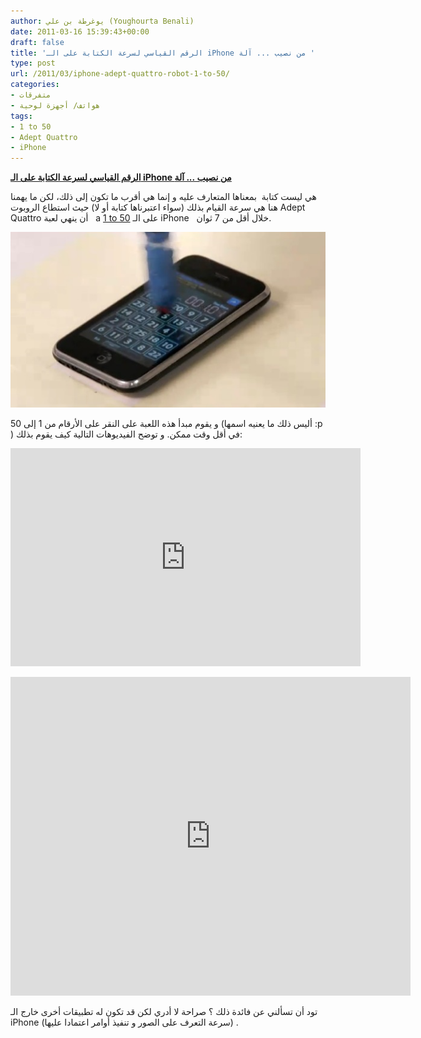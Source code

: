 ```yaml
---
author: يوغرطة بن علي (Youghourta Benali)
date: 2011-03-16 15:39:43+00:00
draft: false
title: 'الرقم القياسي لسرعة الكتابة على الـ iPhone من نصيب ... آلة '
type: post
url: /2011/03/iphone-adept-quattro-robot-1-to-50/
categories:
- متفرقات
- هواتف/ أجهزة لوحية
tags:
- 1 to 50
- Adept Quattro
- iPhone
---
```


**[الرقم القياسي لسرعة الكتابة على الـ iPhone من نصيب ... آلة](https://www.it-scoop.com/2011/03/iphone-adept-quattro-robot-1-to-50)**


هي ليست كتابة  بمعناها المتعارف عليه و إنما هي أقرب ما تكون إلى ذلك، لكن ما يهمنا هنا هي سرعة القيام بذلك (سواء اعتبرناها كتابة أو لا) حيث استطاع الروبوت Adept Quattro أن ينهي لعبة   a [1 to 50](http://itunes.apple.com/app/1to50/id390866379?mt=8) على الـ iPhone   خلال أقل من 7 ثوان.

[![](iPhone-1to50.jpg)
](https://www.it-scoop.com/2011/03/iphone-adept-quattro-robot-1-to-50)

و يقوم مبدأ هذه اللعبة على النقر على الأرقام من 1 إلى 50 (أليس ذلك ما يعنيه اسمها :p ) في أقل وقت ممكن. و توضح الفيديوهات التالية كيف يقوم بذلك:




<object width="560" height="349"><embed src="http://www.youtube.com/v/kGSLwy9ptgk?fs=1&hl=fr_FR&rel=0" allowscriptaccess="always" height="349" width="560" allowfullscreen="true" type="application/x-shockwave-flash"></embed></object>


<!-- more -->




<object width="640" height="510"><embed src="http://www.youtube.com/v/SmqDHPhaO2s?fs=1&hl=fr_FR&rel=0" allowscriptaccess="always" height="510" width="640" allowfullscreen="true" type="application/x-shockwave-flash"></embed></object>


تود أن تسألني عن فائدة ذلك ؟ صراحة لا أدري لكن قد تكون له تطبيقات أخرى خارج الـ iPhone (سرعة التعرف على الصور و تنفيذ أوامر اعتمادا عليها) .


